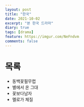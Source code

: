 ```yaml
---
layout: post
title: "한국"
date: 2021-10-02
excerpt: "본 한국 드라마"
diary: true
tags: [drama]
feature: https://imgur.com/NeFndvm
comments: false
---
```


# 목록
* 동백꽃필무렵
* 별에서 온 그대
* 꽃보다남자
* 멜로가 체질

